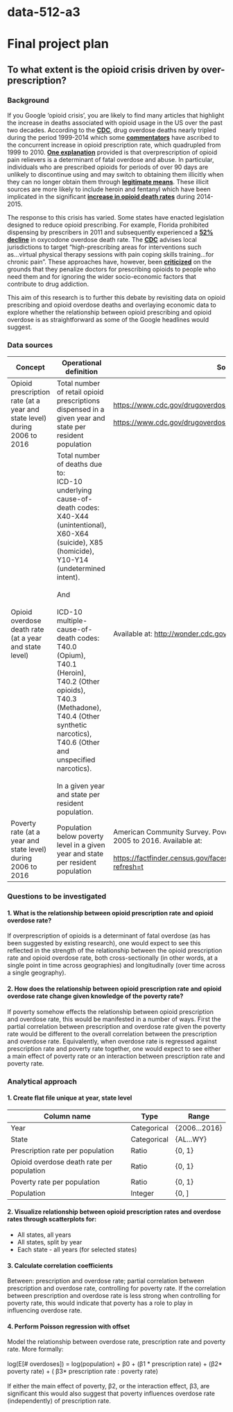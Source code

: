 # data-512-a3 <br> 
# Final project plan <br> 

## To what extent is the opioid crisis driven by over-prescription? <br> 

### Background <br>
If you Google ‘opioid crisis’, you are likely to find many articles that highlight the increase in deaths associated with opioid usage in the US over the past two decades.   According to the __[CDC](https://doi.org/10.15585/mmwr.mm655051e1)__, drug overdose deaths nearly tripled during the period 1999-2014 which some __[commentators](https://doi.org/10.15585/mmwr.mm6626a4)__ have ascribed to the concurrent increase in opioid prescription rate, which quadrupled from 1999 to 2010.   __[One explanation](https://doi.org/10.1002/pds.1452)__ provided is that overprescription of opioid pain relievers is a determinant of fatal overdose and abuse.  In particular, individuals who are prescribed opioids for periods of over 90 days are unlikely to discontinue using and may switch to obtaining them illicitly when they can no longer obtain them through __[legitimate means](https://doi.org/10.15585/mmwr.mm6626a4)__.   These illicit sources are more likely to include heroin and fentanyl which have been implicated in the significant __[increase in opioid death rates](https://doi.org/10.15585/mmwr.mm655051e1)__ during 2014-2015. <br> 

The response to this crisis has varied.  Some states have enacted legislation designed to reduce opioid prescribing.  For example, Florida prohibited dispensing by prescribers in 2011 and subsequently experienced a __[52% decline](https://www.ncbi.nlm.nih.gov/pubmed/24990489)__ in oxycodone overdose death rate.  The __[CDC](https://doi.org/10.15585/mmwr.mm6626a4)__ advises local jurisdictions to target “high-prescribing areas for interventions such as...virtual physical therapy sessions with pain coping skills training...for chronic pain”.  These approaches have, however, been __[criticized](https://www.theguardian.com/commentisfree/2017/nov/07/truth-us-opioid-crisis-too-easy-blame-doctors-not-prescriptions)__ on the grounds that they penalize doctors for prescribing opioids to people who need them and for ignoring the wider socio-economic factors that contribute to drug addiction. <br> 

This aim of this research is to further this debate by revisiting data on opioid prescribing and opioid overdose deaths and overlaying economic data to explore whether the relationship between opioid prescribing and opioid overdose is as straightforward as some of the Google headlines would suggest. <br> 

### Data sources <br> 

| Concept | Operational definition | Source |
| --- | ---| --- |
| Opioid prescription rate (at a year and state level) during 2006 to 2016 | Total number of retail opioid prescriptions dispensed in a given year and state per resident population | https://www.cdc.gov/drugoverdose/maps/rxstate2006.html <br><br> https://www.cdc.gov/drugoverdose/maps/rxstate2007.html | 
| Opioid overdose death rate (at a year and state level) | Total number of deaths due to:<br> ICD-10 underlying cause-of-death codes: X40-X44 (unintentional), X60-X64 (suicide), X85 (homicide), Y10-Y14 (undetermined intent). <br> <br>  And <br><br> ICD-10 multiple-cause-of-death codes:  T40.0 (Opium), T40.1 (Heroin), T40.2 (Other opioids), T40.3 (Methadone), T40.4 (Other synthetic narcotics), T40.6 (Other and unspecified narcotics).<br><br> In a given year and state per resident population. | Available at:  http://wonder.cdc.gov. | 
| Poverty rate (at a year and state level) during 2006 to 2016  | Population below poverty level in a given year and state per resident population | American Community Survey.  Poverty Status In The Past 12 Months. 2005 to 2016.  Available at: <br> <br> https://factfinder.census.gov/faces/nav/jsf/pages/searchresults.xhtml?refresh=t


### Questions to be investigated 

#### 1. What is the relationship between opioid prescription rate and opioid overdose rate? <br> 
If overprescription of opioids is a determinant of fatal overdose (as has been suggested by existing research), one would expect to see this reflected in the strength of the relationship between the opioid prescription rate and opioid overdose rate, both cross-sectionally (in other words, at a single point in time across geographies) and longitudinally (over time across a single geography).  
#### 2.  How does the relationship between opioid prescription rate and opioid overdose rate change given knowledge of the poverty rate?
If poverty somehow effects the relationship between opioid prescription and overdose rate, this would be manifested in a number of ways.   First the partial correlation between prescription and overdose rate given the poverty rate would be different to the overall correlation between the prescription and overdose rate.  Equivalently, when overdose rate is regressed against prescription rate and poverty rate together, one would expect to see either a main effect of poverty rate or an interaction between prescription rate and poverty rate.  

### Analytical approach 

#### 1. Create flat file unique at year, state level <br> 

| Column name | Type | Range | 
| --- | --- | --- | 
| Year | Categorical | {2006...2016} |
| State | Categorical | {AL...WY} |
| Prescription rate per population | Ratio | {0, 1} |
| Opioid overdose death rate per population | Ratio | {0, 1} |
| Poverty rate per population | Ratio | {0, 1} |
| Population | Integer |{0, ] |

#### 2. Visualize relationship between opioid prescription rates and overdose rates through scatterplots for: <br> 
- All states, all years 
- All states, split by year 
- Each state - all years (for selected states) 

#### 3. Calculate correlation coefficients <br> 
Between:  prescription and overdose rate;  partial correlation between prescription and overdose rate, controlling for poverty rate.    If the correlation between prescription and overdose rate is less strong when controlling for poverty rate, this would indicate that poverty has a role to play in influencing overdose rate.

#### 4. Perform Poisson regression with offset <br> 
Model the relationship between overdose rate, prescription rate and poverty rate.    More formally: <br> <br> 
log(E[# overdoses]) = log(population) + β0 + (β1 * prescription rate)  +  (β2* poverty rate)  + ( β3* prescription rate : poverty rate) <br> <br> 
If either the main effect of poverty,  β2, or the interaction effect,  β3, are significant this would also suggest that poverty influences overdose rate (independently) of prescription rate. <br> 

